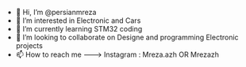 - 👋 Hi, I’m @persianmreza
- 👀 I’m interested in Electronic and Cars
- 🌱 I’m currently learning STM32 coding
- 💞️ I’m looking to collaborate on Designe and programming Electronic projects
- 📫 How to reach me  ---> Instagram : Mreza.azh OR Mrezazh 


<!---
persianmreza/persianmreza is a ✨ special ✨ repository because its `README.md` (this file) appears on your GitHub profile.
You can click the Preview link to take a look at your changes.
--->
